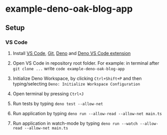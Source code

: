 # example-deno-oak-blog-app

## Setup

### VS Code

1. Install [VS Code](https://code.visualstudio.com/), [Git](https://git-scm.com/), [Deno](https://deno.land/) and [Deno VS Code extension](https://marketplace.visualstudio.com/items?itemName=denoland.vscode-deno)

2. Open VS Code in repository root folder. For example: in terminal after `git clone ...` write `code example-deno-oak-blog-app`

3. Initialize Deno Workspace, by clicking `Ctrl+Shift+P` and then typing/selecting `Deno: Initialize Workspace Configuration`

4. Open terminal by pressing `Ctrl+J`

5. Run tests by typing `deno test --allow-net`

6. Run application by typing `deno run --allow-read --allow-net main.ts`

7. Run application in watch-mode by typing `deno run --watch --allow-read --allow-net main.ts`
